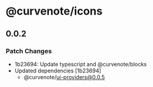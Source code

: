# @curvenote/icons

## 0.0.2

### Patch Changes

- 1b23694: Update typescript and @curvenote/blocks
- Updated dependencies [1b23694]
  - @curvenote/ui-providers@0.0.5
